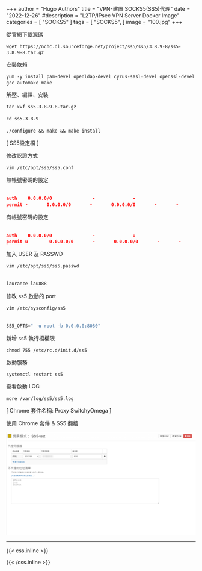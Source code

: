 +++
author = "Hugo Authors"
title = "VPN-建置 SOCKS5(SS5)代理"
date = "2022-12-26"
#description = "L2TP/IPsec VPN Server Docker Image"
categories = [
    "SOCKS5"
]
tags = [
    "SOCKS5",
]
image = "100.jpg"
+++

   從官網下載源碼
   
    wget https://nchc.dl.sourceforge.net/project/ss5/ss5/3.8.9-8/ss5-3.8.9-8.tar.gz
    
   安裝依賴
   
    yum -y install pam-devel openldap-devel cyrus-sasl-devel openssl-devel gcc automake make
    
   解壓、編譯、安裝
   
    tar xvf ss5-3.8.9-8.tar.gz
    
    cd ss5-3.8.9
    
    ./configure && make && make install
    
[ SS5設定檔 ]

   修改認證方式
   
    vim /etc/opt/ss5/ss5.conf
    
   無帳號密碼的設定
   
 ```json

auth    0.0.0.0/0               -              -
permit -       0.0.0.0/0       -       0.0.0.0/0       -       -       -       -       -

```

   有帳號密碼的設定
   
```json

auth    0.0.0.0/0               -              u
permit u        0.0.0.0/0       -       0.0.0.0/0       -       -       -       -       -

```
    
   加入 USER 及 PASSWD
   
    vim /etc/opt/ss5/ss5.passwd
    
```javascript

laurance lau888

```

   修改 ss5 啟動的 port
   
    vim /etc/sysconfig/ss5
    
```javascript

SS5_OPTS=" -u root -b 0.0.0.0:8080"

```

   新增 ss5 執行檔權限
   
    chmod 755 /etc/rc.d/init.d/ss5
    
   啟動服務
   
    systemctl restart ss5
    
   查看啟動 LOG
   
    more /var/log/ss5/ss5.log
    
[ Chrome 套件名稱: Proxy SwitchyOmega ]

   使用 Chrome 套件 & SS5 翻牆
   
   ![](00001.png)
    
***

{{< css.inline >}}
<style>
.emojify {
	font-family: Apple Color Emoji, Segoe UI Emoji, NotoColorEmoji, Segoe UI Symbol, Android Emoji, EmojiSymbols;
	font-size: 2rem;
	vertical-align: middle;
}
@media screen and (max-width:650px) {
  .nowrap {
    display: block;
    margin: 25px 0;
  }
}
</style>
{{< /css.inline >}}
